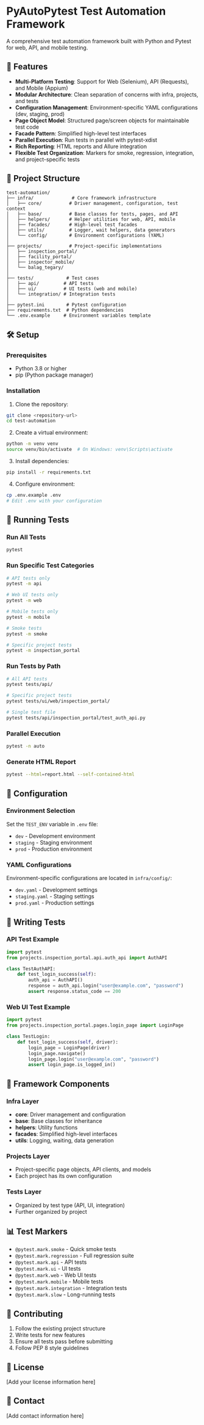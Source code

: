 # PyAutoPytest Test Automation Framework

A comprehensive test automation framework built with Python and Pytest for web, API, and mobile testing.

## 🚀 Features

- **Multi-Platform Testing**: Support for Web (Selenium), API (Requests), and Mobile (Appium)
- **Modular Architecture**: Clean separation of concerns with infra, projects, and tests
- **Configuration Management**: Environment-specific YAML configurations (dev, staging, prod)
- **Page Object Model**: Structured page/screen objects for maintainable test code
- **Facade Pattern**: Simplified high-level test interfaces
- **Parallel Execution**: Run tests in parallel with pytest-xdist
- **Rich Reporting**: HTML reports and Allure integration
- **Flexible Test Organization**: Markers for smoke, regression, integration, and project-specific tests

## 📁 Project Structure

```
test-automation/
├── infra/              # Core framework infrastructure
│   ├── core/          # Driver management, configuration, test context
│   ├── base/          # Base classes for tests, pages, and API
│   ├── helpers/       # Helper utilities for web, API, mobile
│   ├── facades/       # High-level test facades
│   ├── utils/         # Logger, wait helpers, data generators
│   └── config/        # Environment configurations (YAML)
│
├── projects/          # Project-specific implementations
│   ├── inspection_portal/
│   ├── facility_portal/
│   ├── inspector_mobile/
│   └── balag_tegary/
│
├── tests/            # Test cases
│   ├── api/         # API tests
│   ├── ui/          # UI tests (web and mobile)
│   └── integration/ # Integration tests
│
├── pytest.ini        # Pytest configuration
├── requirements.txt  # Python dependencies
└── .env.example     # Environment variables template
```

## 🛠️ Setup

### Prerequisites

- Python 3.8 or higher
- pip (Python package manager)

### Installation

1. Clone the repository:
```bash
git clone <repository-url>
cd test-automation
```

2. Create a virtual environment:
```bash
python -m venv venv
source venv/bin/activate  # On Windows: venv\Scripts\activate
```

3. Install dependencies:
```bash
pip install -r requirements.txt
```

4. Configure environment:
```bash
cp .env.example .env
# Edit .env with your configuration
```

## 🧪 Running Tests

### Run All Tests
```bash
pytest
```

### Run Specific Test Categories
```bash
# API tests only
pytest -m api

# Web UI tests only
pytest -m web

# Mobile tests only
pytest -m mobile

# Smoke tests
pytest -m smoke

# Specific project tests
pytest -m inspection_portal
```

### Run Tests by Path
```bash
# All API tests
pytest tests/api/

# Specific project tests
pytest tests/ui/web/inspection_portal/

# Single test file
pytest tests/api/inspection_portal/test_auth_api.py
```

### Parallel Execution
```bash
pytest -n auto
```

### Generate HTML Report
```bash
pytest --html=report.html --self-contained-html
```

## 🔧 Configuration

### Environment Selection
Set the `TEST_ENV` variable in `.env` file:
- `dev` - Development environment
- `staging` - Staging environment
- `prod` - Production environment

### YAML Configurations
Environment-specific configurations are located in `infra/config/`:
- `dev.yaml` - Development settings
- `staging.yaml` - Staging settings
- `prod.yaml` - Production settings

## 📝 Writing Tests

### API Test Example
```python
import pytest
from projects.inspection_portal.api.auth_api import AuthAPI

class TestAuthAPI:
    def test_login_success(self):
        auth_api = AuthAPI()
        response = auth_api.login("user@example.com", "password")
        assert response.status_code == 200
```

### Web UI Test Example
```python
import pytest
from projects.inspection_portal.pages.login_page import LoginPage

class TestLogin:
    def test_login_success(self, driver):
        login_page = LoginPage(driver)
        login_page.navigate()
        login_page.login("user@example.com", "password")
        assert login_page.is_logged_in()
```

## 🧩 Framework Components

### Infra Layer
- **core**: Driver management and configuration
- **base**: Base classes for inheritance
- **helpers**: Utility functions
- **facades**: Simplified high-level interfaces
- **utils**: Logging, waiting, data generation

### Projects Layer
- Project-specific page objects, API clients, and models
- Each project has its own configuration

### Tests Layer
- Organized by test type (API, UI, integration)
- Further organized by project

## 📊 Test Markers

- `@pytest.mark.smoke` - Quick smoke tests
- `@pytest.mark.regression` - Full regression suite
- `@pytest.mark.api` - API tests
- `@pytest.mark.ui` - UI tests
- `@pytest.mark.web` - Web UI tests
- `@pytest.mark.mobile` - Mobile tests
- `@pytest.mark.integration` - Integration tests
- `@pytest.mark.slow` - Long-running tests

## 🤝 Contributing

1. Follow the existing project structure
2. Write tests for new features
3. Ensure all tests pass before submitting
4. Follow PEP 8 style guidelines

## 📄 License

[Add your license information here]

## 📧 Contact

[Add contact information here]
